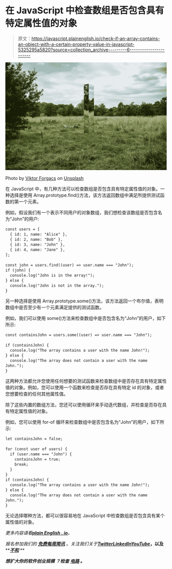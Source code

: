 # 在 JavaScript 中检查数组是否包含具有特定属性值的对象

> 原文：<https://javascript.plainenglish.io/check-if-an-array-contains-an-object-with-a-certain-property-value-in-javascript-5325295a5820?source=collection_archive---------6----------------------->

![](img/77d6656b956962e772d6bc4462a0ec80.png)

Photo by [Viktor Forgacs](https://unsplash.com/@sonance?utm_source=medium&utm_medium=referral) on [Unsplash](https://unsplash.com?utm_source=medium&utm_medium=referral)

在 JavaScript 中，有几种方法可以检查数组是否包含具有特定属性值的对象。一种选择是使用 Array.prototype.find()方法，该方法返回数组中满足所提供测试函数的第一个元素。

例如，假设我们有一个表示不同用户的对象数组，我们想检查该数组是否包含名为“John”的用户:

```
const users = [
  { id: 1, name: "Alice" },
  { id: 2, name: "Bob" },
  { id: 3, name: "John" },
  { id: 4, name: "Jane" },
];

const john = users.find((user) => user.name === "John");
if (john) {
  console.log("John is in the array!");
} else {
  console.log("John is not in the array.");
}
```

另一种选择是使用 Array.prototype.some()方法，该方法返回一个布尔值，表明数组中是否至少有一个元素满足提供的测试函数。

例如，我们可以使用 some()方法来检查数组中是否包含名为“John”的用户，如下所示:

```
const containsJohn = users.some((user) => user.name === "John");

if (containsJohn) {
  console.log("The array contains a user with the name John!");
} else {
  console.log("The array does not contain a user with the name John.");
}
```

这两种方法都允许您使用任何想要的测试函数来检查数组中是否存在具有特定属性值的对象。例如，您可以使用一个函数来检查是否存在具有特定 id 的对象，或者您想要检查的任何其他属性值。

除了这些内置的数组方法，您还可以使用循环来手动迭代数组，并检查是否存在具有特定属性值的对象。

例如，您可以使用 for-of 循环来检查数组中是否包含名为“John”的用户，如下所示:

```
let containsJohn = false;

for (const user of users) {
  if (user.name === "John") {
    containsJohn = true;
    break;
  }
}
if (containsJohn) {
  console.log("The array contains a user with the name John!");
} else {
  console.log("The array does not contain a user with the name John.");
}
```

无论选择哪种方法，都可以很容易地在 JavaScript 中检查数组是否包含具有某个属性值的对象。

*更多内容请看*[***plain English . io***](https://plainenglish.io/)*。*

*报名参加我们的* [***免费每周简讯***](http://newsletter.plainenglish.io/) *。关注我们关于*[***Twitter***](https://twitter.com/inPlainEngHQ)[***LinkedIn***](https://www.linkedin.com/company/inplainenglish/)*[***YouTube***](https://www.youtube.com/channel/UCtipWUghju290NWcn8jhyAw)***，以及****[***不和***](https://discord.gg/GtDtUAvyhW) **

*****想扩大你的软件创业规模*** *？检查* [***电路***](https://circuit.ooo/?utm=publication-post-cta) *。***
